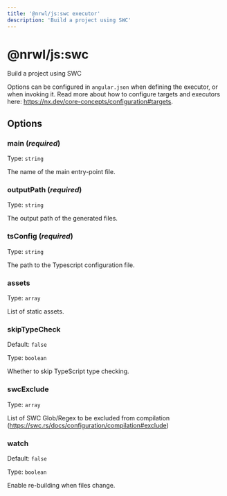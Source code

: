 ```yaml
---
title: '@nrwl/js:swc executor'
description: 'Build a project using SWC'
---
```


# @nrwl/js:swc

Build a project using SWC

Options can be configured in `angular.json` when defining the executor, or when invoking it. Read more about how to configure targets and executors here: https://nx.dev/core-concepts/configuration#targets.

## Options

### main (_**required**_)

Type: `string`

The name of the main entry-point file.

### outputPath (_**required**_)

Type: `string`

The output path of the generated files.

### tsConfig (_**required**_)

Type: `string`

The path to the Typescript configuration file.

### assets

Type: `array`

List of static assets.

### skipTypeCheck

Default: `false`

Type: `boolean`

Whether to skip TypeScript type checking.

### swcExclude

Type: `array`

List of SWC Glob/Regex to be excluded from compilation (https://swc.rs/docs/configuration/compilation#exclude)

### watch

Default: `false`

Type: `boolean`

Enable re-building when files change.
